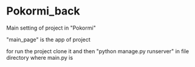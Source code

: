 # Pokormi_back
Main setting of project in "Pokormi"

"main_page" is the app of project 

for run the project clone it and then 
"python manage.py runserver" in file directory where main.py is
